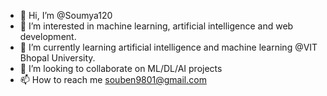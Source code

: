 - 👋 Hi, I’m @Soumya120
- 👀 I’m interested in machine learning, artificial intelligence and web development.
- 🌱 I’m currently learning artificial intelligence and machine learning @VIT Bhopal University. 
- 💞️ I’m looking to collaborate on ML/DL/AI projects
- 📫 How to reach me souben9801@gmail.com

<!---
Soumya120/Soumya120 is a ✨ special ✨ repository because its `README.md` (this file) appears on your GitHub profile.
You can click the Preview link to take a look at your changes.
--->
